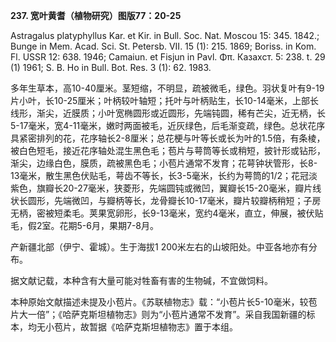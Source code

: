 **237. 宽叶黄耆（植物研究）图版77：20-25**

Astragalus platyphyllus Kar. et Kir. in Bull. Soc. Nat. Moscou 15: 345. 1842.; Bunge in Mem. Acad. Sci. St. Petersb. VII. 15 (1): 215. 1869; Boriss. in Kom. Fl. USSR 12: 638. 1946; Camaiun. et Fisjun in Pavl. Φπ. Казахст. 5: 238. t. 29 (1) 1961; S. B. Ho in Bull. Bot. Res. 3 (1): 62. 1983.

多年生草本，高10-40厘米。茎短缩，不明显，疏被微毛，绿色。羽状复叶有9-19片小叶，长10-25厘米；叶柄较叶轴短；托叶与叶柄贴生，长10-14毫米，上部长线形，渐尖，近膜质；小叶宽椭圆形或近圆形，先端钝圆，稀有芒尖，近无柄，长5-17毫米，宽4-11毫米，嫩时两面被毛，近灰绿色，后毛渐变疏，绿色。总状花序具紧密排列的花，花序轴长2-8厘米；总花梗与叶等长或长为叶的1.5倍，有条棱，被白色短毛，接近花序轴处混生黑色毛；苞片与萼筒等长或稍短，披针形或钻形，渐尖，边缘白色，膜质，疏被黑色毛；小苞片通常不发育；花萼钟状管形，长8-13毫米，散生黑色伏贴毛，萼齿不等长，长3-5毫米，长约为萼筒的1/2；花冠淡紫色，旗瓣长20-27毫米，狭菱形，先端圆钝或微凹，翼瓣长15-20毫米，瓣片线状长圆形，先端微凹，与瓣柄等长，龙骨瓣长10-17毫米，瓣片较瓣柄稍短；子房无柄，密被短柔毛。荚果宽卵形，长9-13毫米，宽约4毫米，直立，伸展，被伏贴毛，假2室。花期5-6月，果期7-8月。

产新疆北部（伊宁、霍城）。生于海拔1 200米左右的山坡阳处。中亚各地亦有分布。

据文献记载，本种含有大量可能对牲畜有害的生物碱，不宜做饲料。

本种原始文献描述未提及小苞片。《苏联植物志》载：“小苞片长5-10毫米，较苞片大一倍”；《哈萨克斯坦植物志》则为“小苞片通常不发育”。采自我国新疆的标本，均无小苞片，故暂据《哈萨克斯坦植物志》置于本组。
